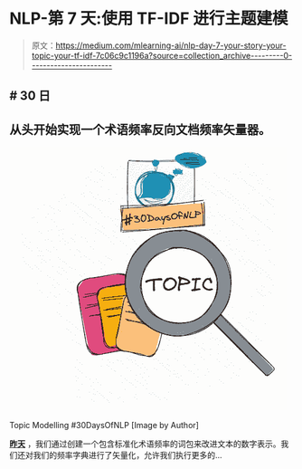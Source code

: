 # NLP-第 7 天:使用 TF-IDF 进行主题建模

> 原文：<https://medium.com/mlearning-ai/nlp-day-7-your-story-your-topic-your-tf-idf-7c06c9c1196a?source=collection_archive---------0----------------------->

## # 30 日

## 从头开始实现一个术语频率反向文档频率矢量器。

![](img/f2140fa3503abdc8c976094d5d902fa2.png)

Topic Modelling #30DaysOfNLP [Image by Author]

[**昨天**](/mlearning-ai/nlp-day-6-dont-forget-your-bag-of-words-80286c12e26e) ，我们通过创建一个包含标准化术语频率的词包来改进文本的数字表示。我们还对我们的频率字典进行了矢量化，允许我们执行更多的…